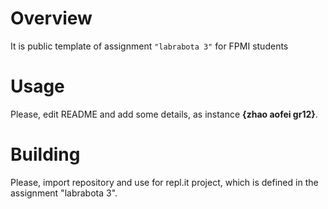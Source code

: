 # Overview

It is public template of assignment `"labrabota 3"` for FPMI students

# Usage

Please, edit README and add some details, as instance **{zhao aofei gr12}**.

# Building

Please, import repository and use for repl.it project, which is defined in the assignment "labrabota 3".
